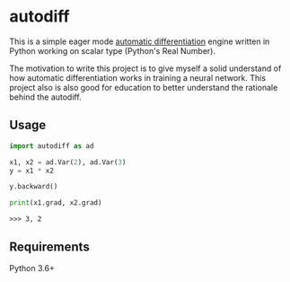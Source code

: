 # autodiff

This is a simple eager mode [automatic differentiation](https://en.wikipedia.org/wiki/Automatic_differentiation) engine written in
Python working on scalar type (Python's Real Number).

The motivation to write this project is to give myself a solid understand of how automatic differentiation works in training a neural network. This project also is also good for education to better understand the rationale behind the autodiff.

## Usage

```python
import autodiff as ad

x1, x2 = ad.Var(2), ad.Var(3)
y = x1 * x2

y.backward()

print(x1.grad, x2.grad)
```
```
>>> 3, 2
```

## Requirements

Python 3.6+
